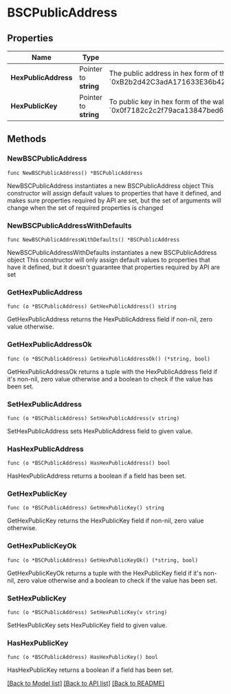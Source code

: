 # BSCPublicAddress

## Properties

Name | Type | Description | Notes
------------ | ------------- | ------------- | -------------
**HexPublicAddress** | Pointer to **string** | The public address in hex form of the wallet. This is commonly used in Ethereum, Binance, and Avalanche C-Chain. (e.g., &#x60;0xB2b2d42C3adA171633E36b427F062f85A642F453&#x60;)  | [optional] 
**HexPublicKey** | Pointer to **string** | To public key in hex form of the wallet. This is hashed to get the hex public address. (e.g, &#x60;0x0f7182c2c2f79aca13847bed68c67662c021df868ee5d20a78df6095e4cd162610c63ec9050989a3755a18255cdd707e50678bfd762db3f0feea647610e974c4&#x60;)  | [optional] 

## Methods

### NewBSCPublicAddress

`func NewBSCPublicAddress() *BSCPublicAddress`

NewBSCPublicAddress instantiates a new BSCPublicAddress object
This constructor will assign default values to properties that have it defined,
and makes sure properties required by API are set, but the set of arguments
will change when the set of required properties is changed

### NewBSCPublicAddressWithDefaults

`func NewBSCPublicAddressWithDefaults() *BSCPublicAddress`

NewBSCPublicAddressWithDefaults instantiates a new BSCPublicAddress object
This constructor will only assign default values to properties that have it defined,
but it doesn't guarantee that properties required by API are set

### GetHexPublicAddress

`func (o *BSCPublicAddress) GetHexPublicAddress() string`

GetHexPublicAddress returns the HexPublicAddress field if non-nil, zero value otherwise.

### GetHexPublicAddressOk

`func (o *BSCPublicAddress) GetHexPublicAddressOk() (*string, bool)`

GetHexPublicAddressOk returns a tuple with the HexPublicAddress field if it's non-nil, zero value otherwise
and a boolean to check if the value has been set.

### SetHexPublicAddress

`func (o *BSCPublicAddress) SetHexPublicAddress(v string)`

SetHexPublicAddress sets HexPublicAddress field to given value.

### HasHexPublicAddress

`func (o *BSCPublicAddress) HasHexPublicAddress() bool`

HasHexPublicAddress returns a boolean if a field has been set.

### GetHexPublicKey

`func (o *BSCPublicAddress) GetHexPublicKey() string`

GetHexPublicKey returns the HexPublicKey field if non-nil, zero value otherwise.

### GetHexPublicKeyOk

`func (o *BSCPublicAddress) GetHexPublicKeyOk() (*string, bool)`

GetHexPublicKeyOk returns a tuple with the HexPublicKey field if it's non-nil, zero value otherwise
and a boolean to check if the value has been set.

### SetHexPublicKey

`func (o *BSCPublicAddress) SetHexPublicKey(v string)`

SetHexPublicKey sets HexPublicKey field to given value.

### HasHexPublicKey

`func (o *BSCPublicAddress) HasHexPublicKey() bool`

HasHexPublicKey returns a boolean if a field has been set.


[[Back to Model list]](../README.md#documentation-for-models) [[Back to API list]](../README.md#documentation-for-api-endpoints) [[Back to README]](../README.md)


